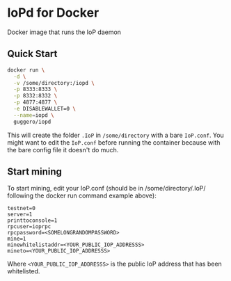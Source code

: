 IoPd for Docker
===================

Docker image that runs the IoP daemon

Quick Start
-----------

```bash
docker run \
  -d \
  -v /some/directory:/iopd \
  -p 8333:8333 \
  -p 8332:8332 \
  -p 4877:4877 \
  -e DISABLEWALLET=0 \
  --name=iopd \
  guggero/iopd
```

This will create the folder `.IoP` in `/some/directory` with a bare `IoP.conf`. You might want to edit the `IoP.conf` before running the container because with the bare config file it doesn't do much.

Start mining
------------

To start mining, edit your IoP.conf (should be in /some/directory/.IoP/ following the docker run command example above):

```
testnet=0
server=1
printtoconsole=1
rpcuser=ioprpc
rpcpassword=<SOMELONGRANDOMPASSWORD>
mine=1
minewhitelistaddr=<YOUR_PUBLIC_IOP_ADDRESSS>
mineto=<YOUR_PUBLIC_IOP_ADDRESSS>
```

Where `<YOUR_PUBLIC_IOP_ADDRESSS>` is the public IoP address that has been whitelisted.
